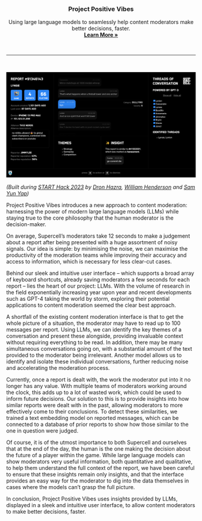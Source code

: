 <div align="center">
  <h3 align="center">Project Positive Vibes</h3>

  <p align="center">
    Using large language models to seamlessly help content moderators make better decisions, faster.<br>
    <a href="https://raw.githubusercontent.com/w-henderson/ProjectPositiveVibes/master/presentation.pdf"><strong>Learn More »</strong></a>
  </p><br>
</div>

<hr><br>

![Screenshot](screenshots/dashboard.png)

*(Built during [START Hack 2023](https://www.startglobal.org/start-hack) by [Dron Hazra](https://github.com/dronhazra), [William Henderson](https://github.com/w-henderson) and [Sam Yun Yap](https://github.com/00samyun))*

Project Positive Vibes introduces a new approach to content moderation: harnessing the power of modern large language models (LLMs) while staying true to the core philosophy that the human moderator is the decision-maker.

On average, Supercell’s moderators take 12 seconds to make a judgement about a report after being presented with a huge assortment of noisy signals. Our idea is simple: by minimising the noise, we can maximise the productivity of the moderation teams while improving their accuracy and access to information, which is necessary for less clear-cut cases.

Behind our sleek and intuitive user interface – which supports a broad array of keyboard shortcuts, already saving moderators a few seconds for each report – lies the heart of our project: LLMs. With the volume of research in the field exponentially increasing year upon year and recent developments such as GPT-4 taking the world by storm, exploring their potential applications to content moderation seemed the clear best approach.

A shortfall of the existing content moderation interface is that to get the whole picture of a situation, the moderator may have to read up to 100 messages per report. Using LLMs, we can identify the key themes of a conversation and present these alongside, providing invaluable context without requiring everything to be read. In addition, there may be many simultaneous conversations going on, with a substantial amount of the text provided to the moderator being irrelevant. Another model allows us to identify and isolate these individual conversations, further reducing noise and accelerating the moderation process.

Currently, once a report is dealt with, the work the moderator put into it no longer has any value. With multiple teams of moderators working around the clock, this adds up to a lot of wasted work, which could be used to inform future decisions. Our solution to this is to provide insights into how similar reports were dealt with in the past, allowing moderators to more effectively come to their conclusions. To detect these similarities, we trained a text embedding model on reported messages, which can be connected to a database of prior reports to show how those similar to the one in question were judged.

Of course, it is of the utmost importance to both Supercell and ourselves that at the end of the day, the human is the one making the decision about the future of a player within the game. While large language models can show moderators very useful information, both quantitative and qualitative, to help them understand the full context of the report, we have been careful to ensure that these insights remain only insights, and that the interface provides an easy way for the moderator to dig into the data themselves in cases where the models can’t grasp the full picture.

In conclusion, Project Positive Vibes uses insights provided by LLMs, displayed in a sleek and intuitive user interface, to allow content moderators to make better decisions, faster.